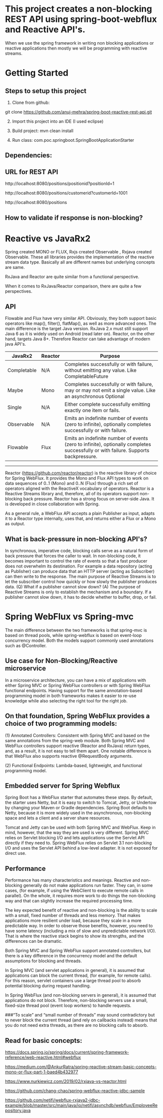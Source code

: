 # This project creates a non-blocking REST API using spring-boot-webflux and Reactive API's.

When we use the spring framework in writing non blocking applications or reactive applications then mostly we will be programming with reactive streams.


# Getting Started
## Steps to setup this project
1. Clone from github:

git clone https://github.com/anuj-mehra/spring-boot-reactive-rest-api.git

2. Import this project into an IDE (I used eclipse)

3. Build project:
mvn clean install

4. Run class: com.poc.springboot.SpringBootApplicationStarter


## Dependencies:



## URL for REST API
http://localhost:8080/positions/positionid?positionId=1

http://localhost:8080/positions/customerid?customerId=1001

http://localhost:8080/positions


## How to validate if response is non-blocking?




# Reactive vs JavaRx2
Spring created MONO or FLUX, Rxjs created Observable , Rxjava created Observable. These all libraries provides the implementation of the reactive stream data type. Basically all are different names but underlying concepts are same.

RxJava and Reactor are quite similar from a functional perspective. 

When it comes to RxJava/Reactor comparison, there are quite a few perspectives. 


## API
Flowable and Flux have very similar API. Obviously, they both support basic operators like map(), filter(), flatMap(), as well as more advanced ones. The main difference is the target Java version. RxJava 2.x must still support Java 6 as it is widely used on Android (read later on). Reactor, on the other hand, targets Java 8+. Therefore Reactor can take advantage of modern java API's.

|JavaRx2         |Reactor   |Purpose                                                                                                                              |
|----------------|----------|-------------------------------------------------------------------------------------------------------------------------------------|
| Completable    | N/A      | Completes successfully or with failure, without emitting any value. Like CompletableFuture<Void>                                    |
| Maybe<T>       | Mono<T>  | Completes successfully or with failure, may or may not emit a single value. Like an asynchronous Optional<T>                        |
| Single<T>      | N/A      | Either complete successfully emitting exactly one item or fails.                                                                    |
| Observable<T>  | N/A      | Emits an indefinite number of events (zero to infinite), optionally completes successfully or with failure.                         |
| Flowable<T>    | Flux<T>  | Emits an indefinite number of events (zero to infinite), optionally completes successfully or with failure. Supports backpressure.  |
-------------------------------------------------------------------------------------------------------------------------------------------------------------------

Reactor (https://github.com/reactor/reactor) is the reactive library of choice for Spring WebFlux. It provides the Mono and Flux API types to work on data sequences of 0..1 (Mono) and 0..N (Flux) through a rich set of operators aligned with the ReactiveX vocabulary of operators. Reactor is a Reactive Streams library and, therefore, all of its operators support non-blocking back pressure. Reactor has a strong focus on server-side Java. It is developed in close collaboration with Spring.

As a general rule, a WebFlux API accepts a plain Publisher as input, adapts it to a Reactor type internally, uses that, and returns either a Flux or a Mono as output.

## What is back-pressure in non-blocking API's?
In synchronous, imperative code, blocking calls serve as a natural form of back pressure that forces the caller to wait. In non-blocking code, it becomes important to control the rate of events so that a fast producer does not overwhelm its destination.
For example a data repository (acting as Publisher) can produce data that an HTTP server (acting as Subscriber) can then write to the response. The main purpose of Reactive Streams is to let the subscriber control how quickly or how slowly the publisher produces data.
(Q) What if a publisher cannot slow down?
(A) The purpose of Reactive Streams is only to establish the mechanism and a boundary. If a publisher cannot slow down, it has to decide whether to buffer, drop, or fail.



# Spring WebFlux vs Spring-mvc
The main difference between the two frameworks is that spring-mvc is based on thread pools, while spring-webflux is based on event-loop concurrency model. Both the models support commonly used annotations such as @Controller.


## Use case for Non-Blocking/Reactive microservice
In a microservice architecture, you can have a mix of applications with either Spring MVC or Spring WebFlux controllers or with Spring WebFlux functional endpoints. Having support for the same annotation-based programming model in both frameworks makes it easier to re-use knowledge while also selecting the right tool for the right job.


## On that foundation, Spring WebFlux provides a choice of two programming models:

(1) Annotated Controllers: Consistent with Spring MVC and based on the same annotations from the spring-web module. Both Spring MVC and WebFlux controllers support reactive (Reactor and RxJava) return types, and, as a result, it is not easy to tell them apart. One notable difference is that WebFlux also supports reactive @RequestBody arguments.

(2) Functional Endpoints: Lambda-based, lightweight, and functional programming model.



## Embedded server for Spring Webflux
Spring Boot has a WebFlux starter that automates these steps. By default, the starter uses Netty, but it is easy to switch to Tomcat, Jetty, or Undertow by changing your Maven or Gradle dependencies. 
Spring Boot defaults to Netty, because it is more widely used in the asynchronous, non-blocking space and lets a client and a server share resources.

Tomcat and Jetty can be used with both Spring MVC and WebFlux. Keep in mind, however, that the way they are used is very different. Spring MVC relies on Servlet blocking I/O and lets applications use the Servlet API directly if they need to. Spring WebFlux relies on Servlet 3.1 non-blocking I/O and uses the Servlet API behind a low-level adapter. It is not exposed for direct use.

## Performance
Performance has many characteristics and meanings. Reactive and non-blocking generally do not make applications run faster. They can, in some cases, (for example, if using the WebClient to execute remote calls in parallel). On the whole, it requires more work to do things the non-blocking way and that can slightly increase the required processing time.

The key expected benefit of reactive and non-blocking is the ability to scale with a small, fixed number of threads and less memory. That makes applications more resilient under load, because they scale in a more predictable way. In order to observe those benefits, however, you need to have some latency (including a mix of slow and unpredictable network I/O). That is where the reactive stack begins to show its strengths, and the differences can be dramatic.

Both Spring MVC and Spring WebFlux support annotated controllers, but there is a key difference in the concurrency model and the default assumptions for blocking and threads.

In Spring MVC (and servlet applications in general), it is assumed that applications can block the current thread, (for example, for remote calls). For this reason, servlet containers use a large thread pool to absorb potential blocking during request handling.

In Spring WebFlux (and non-blocking servers in general), it is assumed that applications do not block. Therefore, non-blocking servers use a small, fixed-size thread pool (event loop workers) to handle requests.

 
###“To scale” and “small number of threads” may sound contradictory but to never block the current thread (and rely on callbacks instead) means that you do not need extra threads, as there are no blocking calls to absorb.
	
	
## Read for basic concepts:
https://docs.spring.io/spring/docs/current/spring-framework-reference/web-reactive.html#webflux

https://medium.com/@AnkurRatra/spring-reactive-stream-basic-concepts-mono-or-flux-part-1-baed4b432977

https://www.nurkiewicz.com/2019/02/rxjava-vs-reactor.html

https://github.com/chang-chao/spring-webflux-reactive-jdbc-sample

https://github.com/netifi/webflux-rxjava2-jdbc-example/blob/master/src/main/java/io/netifi/asynchdb/webflux/EmployeeRepository.java


